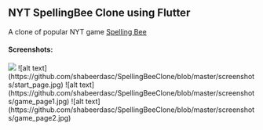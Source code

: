 NYT SpellingBee Clone using Flutter
------
A clone of popular NYT game [Spelling Bee](https://www.nytimes.com/puzzles/spelling-bee)

#### Screenshots:
<img src="[https://github.com/favicon.ico](https://github.com/shabeerdasc/SpellingBeeClone/blob/master/screenshots/start_page.jpg)" width="48">
![alt text](https://github.com/shabeerdasc/SpellingBeeClone/blob/master/screenshots/start_page.jpg)
![alt text](https://github.com/shabeerdasc/SpellingBeeClone/blob/master/screenshots/game_page1.jpg) 
![alt text](https://github.com/shabeerdasc/SpellingBeeClone/blob/master/screenshots/game_page2.jpg)

